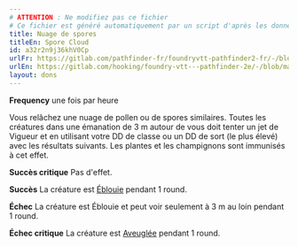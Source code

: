 ```yaml
---
# ATTENTION : Ne modifiez pas ce fichier
# Ce fichier est généré automatiquement par un script d'après les données du module Foundry VTT officiel et de sa traduction
title: Nuage de spores
titleEn: Spore Cloud
id: a32r2n9j36khV0Cp
urlFr: https://gitlab.com/pathfinder-fr/foundryvtt-pathfinder2-fr/-/blob/master/data/feats/a32r2n9j36khV0Cp.htm
urlEn: https://gitlab.com/hooking/foundry-vtt---pathfinder-2e/-/blob/master/packs/data/feats.db/spore-cloud.json
layout: dons
---
```

**Frequency** une fois par heure

Vous relâchez une nuage de pollen ou de spores similaires. Toutes les créatures dans une émanation de 3 m autour de vous doit tenter un jet de Vigueur et en utilisant votre DD de classe ou un DD de sort (le plus élevé) avec les résultats suivants. Les plantes et les champignons sont immunisés à cet effet.

**Succès critique** Pas d'effet.

**Succès** La créature est [Éblouie](../conditions/ébloui.html) pendant 1 round.

**Échec** La créature est Éblouie et peut voir seulement à 3 m au loin pendant 1 round.

**Échec critique** La créature est [Aveuglée](../conditions/aveuglé.html) pendant 1 round.
